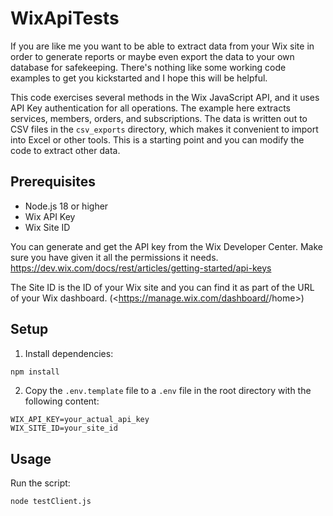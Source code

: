 # WixApiTests
If you are like me you want to be able to extract data from your Wix site in order to generate reports or maybe even export the data to your own database for safekeeping. There's nothing like some working code examples to get you kickstarted and I hope this will be helpful.

This code exercises several methods in the Wix JavaScript API, and it uses API Key authentication for all operations. The example here extracts services, members, orders, and subscriptions. The data is written out to CSV files in the `csv_exports` directory, which makes it convenient to import into Excel or other tools. This is a starting point and you can modify the code to extract other data.


## Prerequisites

- Node.js 18 or higher
- Wix API Key
- Wix Site ID
  
You can generate and get the API key from the Wix Developer Center. Make sure you have given it all the permissions it needs.
<https://dev.wix.com/docs/rest/articles/getting-started/api-keys>

The Site ID is the ID of your Wix site and you can find it as part of the URL of your Wix dashboard.
(<https://manage.wix.com/dashboard/<your-site-id>/home>)

## Setup

1. Install dependencies:
```bash
npm install
```

2. Copy the `.env.template` file to a `.env` file in the root directory with the following content:
```
WIX_API_KEY=your_actual_api_key
WIX_SITE_ID=your_site_id
```

## Usage

Run the script:
```bash
node testClient.js
```

